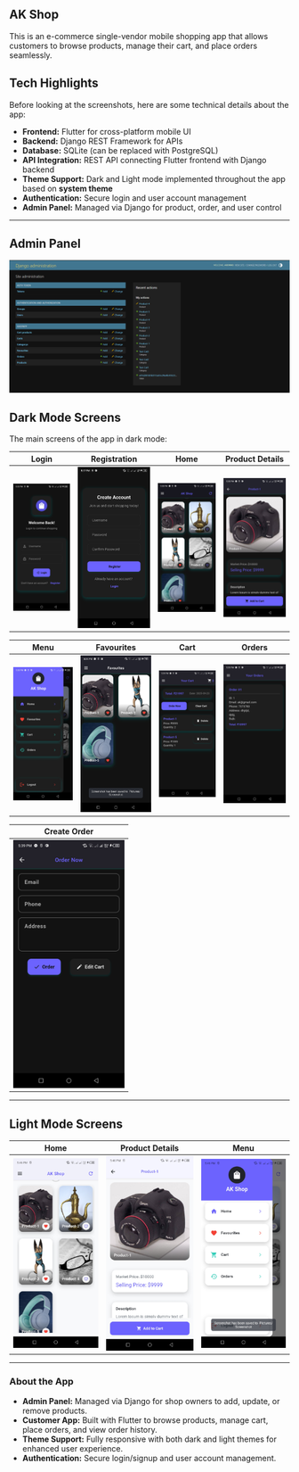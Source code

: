 ## AK Shop

This is an e-commerce single-vendor mobile shopping app that allows customers to browse products, manage their cart, and place orders seamlessly.

## Tech Highlights

Before looking at the screenshots, here are some technical details about the app:  

- **Frontend:** Flutter for cross-platform mobile UI  
- **Backend:** Django REST Framework for APIs  
- **Database:** SQLite (can be replaced with PostgreSQL)  
- **API Integration:** REST API connecting Flutter frontend with Django backend  
- **Theme Support:** Dark and Light mode implemented throughout the app based on **system theme**
- **Authentication:** Secure login and user account management  
- **Admin Panel:** Managed via Django for product, order, and user control  

---

## Admin Panel
 <img src="App Screenshots/adminPanel.png" width="800"/> 

## Dark Mode Screens

The main screens of the app in dark mode:

| Login | Registration | Home | Product Details |
|-------|--------------|------|----------------|
| <img src="App Screenshots/loginD.jpg" width="200"/> | <img src="App Screenshots/RegD.jpg" width="200"/> | <img src="App Screenshots/HomeD.jpg" width="200"/> | <img src="App Screenshots/PD_D.jpg" width="200"/> |


| Menu | Favourites | Cart | Orders |
|------|-----------|------|-------|
| <img src="App Screenshots/MenuD.jpg" width="200"/> | <img src="App Screenshots/FavD.jpg" width="200"/> | <img src="App Screenshots/CartD.jpg" width="200"/> | <img src="App Screenshots/OdersD.jpg" width="200"/> |


| Create Order |
|--------------|
| <img src="App Screenshots/CreateOrdD.jpg" width="200"/> |

---

## Light Mode Screens

| Home | Product Details | Menu |
|------|----------------|------|
| <img src="App Screenshots/HomeB.jpg" width="200"/> | <img src="App Screenshots/PD_B.jpg" width="200"/> | <img src="App Screenshots/MenuB.jpg" width="200"/> |

---

### About the App

- **Admin Panel:** Managed via Django for shop owners to add, update, or remove products.  
- **Customer App:** Built with Flutter to browse products, manage cart, place orders, and view order history.  
- **Theme Support:** Fully responsive with both dark and light themes for enhanced user experience.  
- **Authentication:** Secure login/signup and user account management.  

